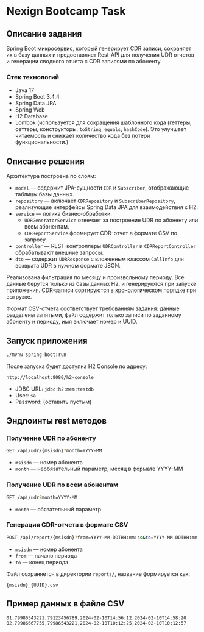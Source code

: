 # Nexign Bootcamp Task

## Описание задания

Spring Boot микросервис, который генерирует CDR записи, сохраняет их в базу данных и предоставляет Rest-API для получения UDR отчетов и генерации сводного отчета с CDR записями по абоненту.

### Стек технологий
- Java 17
- Spring Boot 3.4.4
- Spring Data JPA
- Spring Web
- H2 Database
- Lombok (используется для сокращения шаблонного кода (геттеры, сеттеры, конструкторы, `toString`, `equals`, `hashCode`). Это улучшает читаемость и снижает количество кода без потери функциональности.)

## Описание решения

Архитектура построена по слоям:

- `model` — содержит JPA-сущности `CDR` и `Subscriber`, отображающие таблицы базы данных.
- `repository` — включает `CDRRepository` и `SubscriberRepository`, реализующие интерфейсы Spring Data JPA для взаимодействия с H2.
- `service` — логика бизнес-обработки:
  - `UDRGeneratorService` отвечает за построение UDR по абоненту или всем абонентам.
  - `CDRReportService` формирует CDR-отчет в формате CSV по запросу.
- `controller` — REST-контроллеры `UDRController` и `CDRReportController` обрабатывают внешние запросы.
- `dto` — содержит `UDRResponse` с вложенным классом `CallInfo` для возврата UDR в нужном формате JSON.

Реализована фильтрация по месяцу и произвольному периоду. Все данные берутся только из базы данных H2, и генерируются при запуске приложения. CDR-записи сортируются в хронологическом порядке при выгрузке.

Формат CSV-отчета соответствует требованиям задания: данные разделены запятыми, файл содержит только записи по заданному абоненту и периоду, имя включает номер и UUID.

## Запуск приложения

```bash
./mvnw spring-boot:run
```
После запуска будет доступна H2 Console по адресу:

```
http://localhost:8080/h2-console
```

- JDBC URL: `jdbc:h2:mem:testdb`
- User: `sa`
- Password: (оставить пустым)


## Эндпоинты rest методов

### Получение UDR по абоненту

```bash
GET /api/udr/{msisdn}?month=YYYY-MM
```

- `msisdn` — номер абонента  
- `month` — необязательный параметр, месяц в формате YYYY-MM

### Получение UDR по всем абонентам

```bash
GET /api/udr?month=YYYY-MM
```

- `month` — обязательный параметр

### Генерация CDR-отчета в формате CSV

```bash
POST /api/report/{msisdn}?from=YYYY-MM-DDTHH:mm:ss&to=YYYY-MM-DDTHH:mm:ss
```

- `msisdn` — номер абонента  
- `from` — начало периода  
- `to` — конец периода

Файл сохраняется в директории `reports/`, название формируется как:

```
{msisdn}_{UUID}.csv
```

## Пример данных в файле CSV

```
01,79986543221,79123456789,2024-02-10T14:56:12,2024-02-10T14:58:20
02,79986667755,79986543221,2024-02-10T10:12:25,2024-02-10T10:12:57
```
